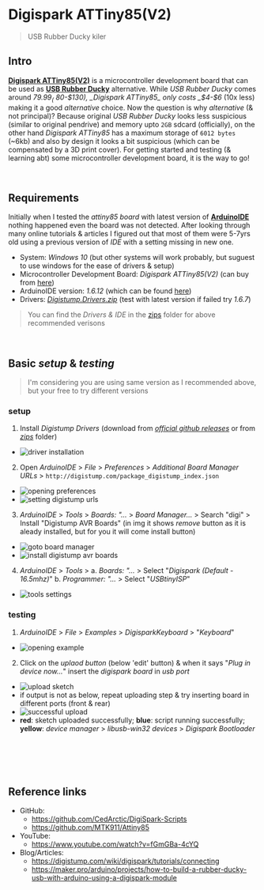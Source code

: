 # Digispark ATTiny85(V2)
> USB Rubber Ducky kiler

## Intro
__[Digispark ATTiny85(V2)](https://www.amazon.com/s?k=digispark+attiny85)__ is a microcontroller development board that can be used as __[USB Rubber Ducky](https://shop.hak5.org/products/usb-rubber-ducky)__ alternative. While _USB Rubber Ducky_ comes around _$79.99_ (~$80-$130), _Digispark ATTiny85_ only costs _$4-$6_ (10x less) making it a good _alternative_ choice.
Now the question is why _alternative_ (& not principal)? Because original _USB Rubber Ducky_ looks less suspicious (similar to original pendrive) and memory upto `2GB` sdcard (officially), on the other hand _Digispark ATTiny85_ has a maximum storage of `6012 bytes` (~6kb) and also by design it looks a bit suspicious (which can be compensated by a 3D print cover).
For getting started and testing (& learning abt) some microcontroller development board, it is the way to go!

<br>

## Requirements
Initially when I tested the _attiny85 board_ with latest version of __[ArduinoIDE](https://www.arduino.cc/en/software)__ nothing happened even the board was not detected. After looking through many online tutorials & articles I figured out that most of them were 5-7yrs old using a previous version of _IDE_ with a setting missing in new one.

- System: _Windows 10_ (but other systems will work probably, but suguest to use windows for the ease of drivers & setup)
- Microcontroller Development Board: _Digispark ATTiny85(V2)_ (can buy from [here](https://www.amazon.com/s?k=digispark+attiny85))
- ArduinoIDE version: _1.6.12_ (which can be found [here](https://www.arduino.cc/en/software/OldSoftwareReleases))
- Drivers: _[Digistump.Drivers.zip](https://github.com/digistump/DigistumpArduino/releases)_ (test with latest version if failed try _1.6.7_)

> You can find the _Drivers & IDE_ in the [zips](./zips) folder for above recommended verisons

<br>

## Basic _setup_ & _testing_
> I'm considering you are using same version as I recommended above, but your free to try different versions

### setup
1. Install _Digistump Drivers_ (download from _[official github releases](https://github.com/digistump/DigistumpArduino/releases/tag/1.6.7)_ or from _[zips](./zips)_ folder)
- ![driver installation](./imgs/driver-installation.png)

2. Open _ArduinoIDE_ > _File_ > _Preferences_ > _Additional Board Manager URLs_ > `http://digistump.com/package_digistump_index.json`
- ![opening preferences](./imgs/ide-installation-1.png)
- ![setting digistump urls](./imgs/ide-installation-2.png)

3. _ArduinoIDE_ > _Tools_ > _Boards: "..._ > _Board Manager..._ > Search "digi" > Install "Digistump AVR Boards" (in img it shows _remove_ button as it is aleady installed, but for you it will come install button)
- ![goto board manager](./imgs/board-installation-1.png)
- ![install digistump avr boards](./imgs/board-installation-2.png)

4. _ArduinoIDE_ > _Tools_ >
	a. _Boards: "..._ > Select "_Digispark (Default - 16.5mhz)_"
	b. _Programmer: "..._ > Select "_USBtinyISP_"
- ![tools settings](./imgs/tools.png)

### testing
1.  _ArduinoIDE_ > _File_ > _Examples_ > _DigisparkKeyboard_ > "_Keyboard_"
- ![opening example](./imgs/example.png)

2. Click on the _uplaod button_ (below 'edit' button) & when it says "_Plug in device now..._" insert the _digispark board_ in _usb port_
- ![upload sketch](./imgs/upload.png)
- if output is not as below, repeat uploading step & try inserting board in different ports (front & rear)
- ![successful upload](./imgs/success-upload.png)
- __red__: sketch uploaded successfully; __blue__: script running successfully; __yellow__: _device manager_ > _libusb-win32 devices_ > _Digispark Bootloader_

<br>

##

<br>

## Reference links
- GitHub:
	- https://github.com/CedArctic/DigiSpark-Scripts
	- https://github.com/MTK911/Attiny85
- YouTube:
	- https://www.youtube.com/watch?v=fGmGBa-4cYQ
- Blog/Articles:
	- https://digistump.com/wiki/digispark/tutorials/connecting
	- https://maker.pro/arduino/projects/how-to-build-a-rubber-ducky-usb-with-arduino-using-a-digispark-module


